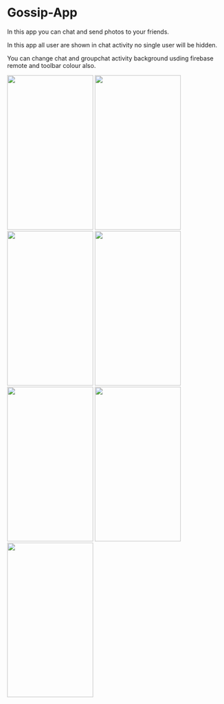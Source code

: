# Gossip-App
In this app you can chat and send photos to your friends. 

In this app all user are shown in chat activity no single user will be hidden.

You can change chat and groupchat activity background usding firebase remote and toolbar colour also.


<img src="https://user-images.githubusercontent.com/74703957/163779382-ec64c76e-e456-4e54-b5a2-7fd346de23f8.png" width="200" height="360" />   <img src="https://user-images.githubusercontent.com/74703957/163779790-04b75e8d-963a-4640-b6f4-3604d199ee24.png" width="200" height="360" />   <img src="https://user-images.githubusercontent.com/74703957/163779415-70c4284c-3b5e-48a7-bd73-dc7f9fed271a.png" width="200" height="360" />   <img src="https://user-images.githubusercontent.com/74703957/163779426-b77dcfa7-7fd2-4b58-8b24-d8911d413126.png" width="200" height="360" />   <img src="https://user-images.githubusercontent.com/74703957/163779435-c5f9cbf5-3abc-4f42-8583-d981e646eda1.png" width="200" height="360" />   <img src="https://user-images.githubusercontent.com/74703957/163779442-1107118d-7e66-45de-b5ac-e7f6dce8e0de.png" width="200" height="360" />   <img src="https://user-images.githubusercontent.com/74703957/163779454-f956cada-eb91-4f13-9f89-9666b9fd2004.png" width="200" height="360" />
